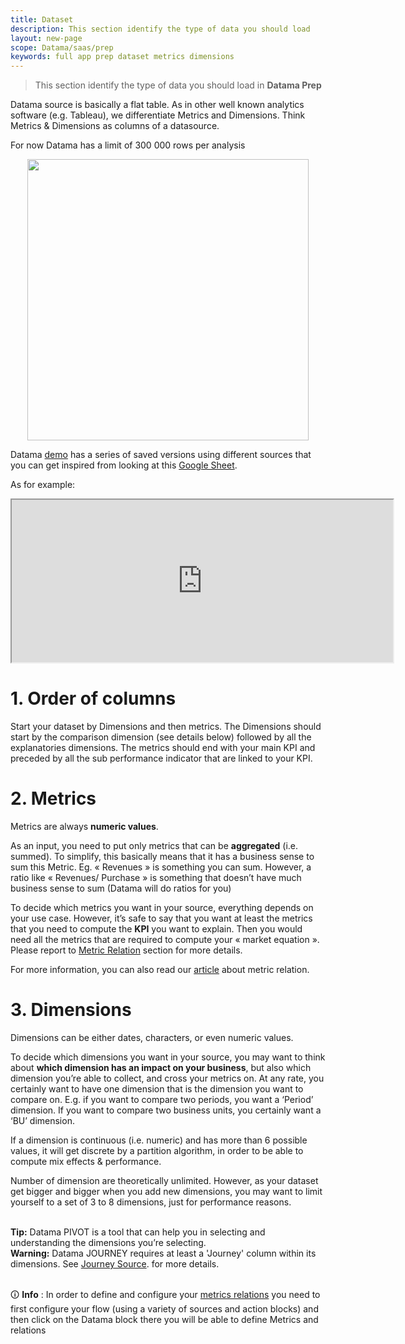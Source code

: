 ```yaml
---
title: Dataset
description: This section identify the type of data you should load
layout: new-page
scope: Datama/saas/prep
keywords: full app prep dataset metrics dimensions
---
```



> This section identify the type of data you should load in **Datama Prep**

Datama source is basically a flat table.
As in other well known analytics software (e.g. Tableau), we differentiate Metrics and Dimensions. Think Metrics & Dimensions as columns of a datasource. 

For now Datama has a limit of 300 000 rows per analysis

<center><img src="{{site.url}}/{{site.baseurl}}/core_app/new/prep/images/dataset_DimensionsMetrics.png"  style="width:450px; height:auto;"/></center>


Datama <a href="https://app.datama.io/" target="_blank">demo</a> has a series of saved versions using different sources that you can get inspired from looking at this [Google Sheet](https://docs.google.com/spreadsheets/d/1bNEeqm5CfpPmYPr_t4ff1xcJkSBKoVvwJd4vKB0sDzs/edit#gid=0).

As for example:

<center> <iframe width=610 height=260 src="https://docs.google.com/spreadsheets/d/1bNEeqm5CfpPmYPr_t4ff1xcJkSBKoVvwJd4vKB0sDzs/pubhtml?gid=1408263987&single=true&widget=true&headers=false
"></iframe> </center>

# 1. Order of columns

Start your dataset by Dimensions and then metrics. The Dimensions should start by the comparison dimension (see details below) followed by all the explanatories dimensions. The metrics should end with your main KPI and preceded by all the sub performance indicator that are linked to your KPI. 

# 2. Metrics

Metrics are always **numeric values**. 

As an input, you need to put only metrics that can be **aggregated** (i.e. summed). To simplify, this basically means that it has a business sense to sum this Metric. Eg. « Revenues » is something you can sum. However, a ratio like « Revenues/ Purchase » is something that doesn’t have much business sense to sum (Datama will do ratios for you)

To decide which metrics you want in your source, everything depends on your use case. However, it’s safe to say that you want at least the metrics that you need to compute the **KPI** you want to explain. Then you would need all the metrics that are required to compute your « market equation ». Please report to [Metric Relation]({{site.url}}/{{site.baseurl}}/core_app/new/interface/subheader/metrics_relation.html) section for more details.

For more information, you can also read our [article](https://Datama.fr/how-to-build-my-business-metric-relation/) about metric relation.

# 3. Dimensions

Dimensions can be either dates, characters, or even numeric values.

To decide which dimensions you want in your source, you may want to think about **which dimension has an impact on your business**, but also which dimension you’re able to collect, and cross your metrics on. At any rate, you certainly want to have one dimension that is the dimension you want to compare on. E.g. if you want to compare two periods, you want a ‘Period’ dimension. If you want to compare two business units, you certainly want a ‘BU’ dimension.

If a dimension is continuous (i.e. numeric) and has more than 6 possible values, it will get discrete by a partition algorithm, in order to be able to compute mix effects & performance.

Number of dimension are theoretically unlimited. However, as your dataset get bigger and bigger when you add new dimensions, you may want to limit yourself to a set of 3 to 8 dimensions, just for performance reasons.


<br/>

<div class="info-box"> <strong>Tip:</strong> Datama PIVOT is a tool that can help you in selecting and understanding the dimensions you’re selecting.</div>


<div class="info-box"> <strong>Warning:</strong> Datama JOURNEY requires at least a 'Journey' column within its dimensions. See <a href="https://datama-solutions.github.io//docs/core_app/new/journey/journey.html" target="_blank">Journey Source</a>.
 for more details.
</div>

<br>

🛈 **Info** : In order to define and configure your [metrics relations]({{site.url}}/{{site.baseurl}}/core_app/new/prep/interface/metrics_relation.html) you need to first configure your flow (using a variety of sources and action blocks) and then click on the Datama block there you will be able to define Metrics and relations
